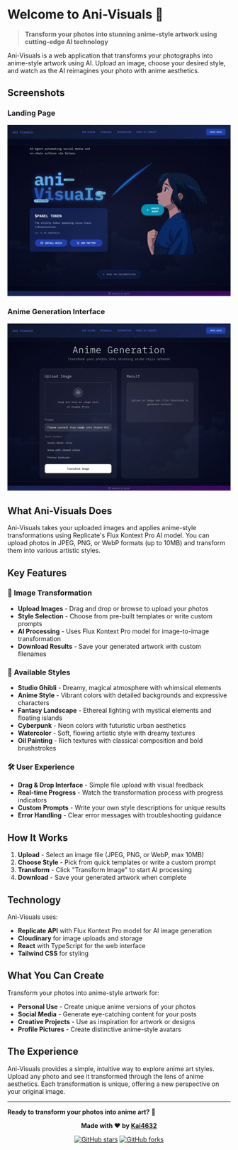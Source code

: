 # Welcome to Ani-Visuals 🎨

> **Transform your photos into stunning anime-style artwork using cutting-edge AI technology**

Ani-Visuals is a web application that transforms your photographs into anime-style artwork using AI. Upload an image, choose your desired style, and watch as the AI reimagines your photo with anime aesthetics.

## Screenshots

### Landing Page
![Landing Page](./src/assets/landingpage.png)

### Anime Generation Interface
![Anime Generation Page](./src/assets/anime-page.png)

## What Ani-Visuals Does

Ani-Visuals takes your uploaded images and applies anime-style transformations using Replicate's Flux Kontext Pro AI model. You can upload photos in JPEG, PNG, or WebP formats (up to 10MB) and transform them into various artistic styles.

## Key Features

### 🎨 Image Transformation
- **Upload Images** - Drag and drop or browse to upload your photos
- **Style Selection** - Choose from pre-built templates or write custom prompts
- **AI Processing** - Uses Flux Kontext Pro model for image-to-image transformation
- **Download Results** - Save your generated artwork with custom filenames

### 🎯 Available Styles
- **Studio Ghibli** - Dreamy, magical atmosphere with whimsical elements
- **Anime Style** - Vibrant colors with detailed backgrounds and expressive characters
- **Fantasy Landscape** - Ethereal lighting with mystical elements and floating islands
- **Cyberpunk** - Neon colors with futuristic urban aesthetics
- **Watercolor** - Soft, flowing artistic style with dreamy textures
- **Oil Painting** - Rich textures with classical composition and bold brushstrokes

### 🛠️ User Experience
- **Drag & Drop Interface** - Simple file upload with visual feedback
- **Real-time Progress** - Watch the transformation process with progress indicators
- **Custom Prompts** - Write your own style descriptions for unique results
- **Error Handling** - Clear error messages with troubleshooting guidance

## How It Works

1. **Upload** - Select an image file (JPEG, PNG, or WebP, max 10MB)
2. **Choose Style** - Pick from quick templates or write a custom prompt
3. **Transform** - Click "Transform Image" to start AI processing
4. **Download** - Save your generated artwork when complete

## Technology

Ani-Visuals uses:
- **Replicate API** with Flux Kontext Pro model for AI image generation
- **Cloudinary** for image uploads and storage
- **React** with TypeScript for the web interface
- **Tailwind CSS** for styling

## What You Can Create

Transform your photos into anime-style artwork for:
- **Personal Use** - Create unique anime versions of your photos
- **Social Media** - Generate eye-catching content for your posts
- **Creative Projects** - Use as inspiration for artwork or designs
- **Profile Pictures** - Create distinctive anime-style avatars

## The Experience

Ani-Visuals provides a simple, intuitive way to explore anime art styles. Upload any photo and see it transformed through the lens of anime aesthetics. Each transformation is unique, offering a new perspective on your original image.

---

**Ready to transform your photos into anime art?** 🚀

<div align="center">

**Made with ❤️ by [Kai4632](https://github.com/Kai4632)**

[![GitHub stars](https://img.shields.io/github/stars/Kai4632/anivisuals?style=social)](https://github.com/Kai4632/anivisuals/stargazers)
[![GitHub forks](https://img.shields.io/github/forks/Kai4632/anivisuals?style=social)](https://github.com/Kai4632/anivisuals/network)

</div>
